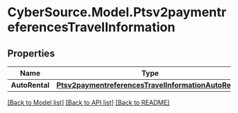 # CyberSource.Model.Ptsv2paymentreferencesTravelInformation
## Properties

Name | Type | Description | Notes
------------ | ------------- | ------------- | -------------
**AutoRental** | [**Ptsv2paymentreferencesTravelInformationAutoRental**](Ptsv2paymentreferencesTravelInformationAutoRental.md) |  | [optional] 

[[Back to Model list]](../README.md#documentation-for-models) [[Back to API list]](../README.md#documentation-for-api-endpoints) [[Back to README]](../README.md)

